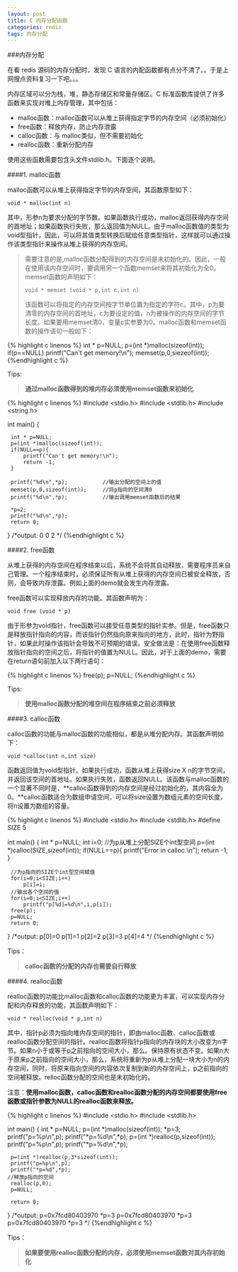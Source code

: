 ```yaml
---
layout: post
title: C 内存分配函数
categories: redis
tags: 内存分配
---
```


###内存分配

在看 redis 源码的内存分配时，发现 C 语言的内配函数都有点分不清了。。于是上网搜点资料复习一下吧。。。

内存区域可以分为栈，堆，静态存储区和常量存储区。C 标准函数库提供了许多函数来实现对堆上内存管理，其中包括：

* malloc函数：malloc函数可以从堆上获得指定字节的内存空间（必须初始化）
* free函数：释放内存，防止内存泄露
* calloc函数：与 malloc类似，但不需要初始化
* realloc函数：重新分配内存

使用这些函数需要包含头文件stdlib.h。下面逐个说明。

####1. malloc函数

malloc函数可以从堆上获得指定字节的内存空间，其函数原型如下：

`void * malloc(int n)`

其中，形参n为要求分配的字节数。如果函数执行成功，malloc返回获得内存空间的首地址；如果函数执行失败，那么返回值为NULL。由于malloc函数值的类型为void型指针，因此，可以将其值类型转换后赋给任意类型指针，这样就可以通过操作该类型指针来操作从堆上获得的内存空间。

> 需要注意的是,malloc函数分配得到的内存空间是未初始化的。因此，一般在使用该内存空间时，要调用另一个函数memset来将其初始化为全0。memset函数的声明如下：
>
> `void * memset (void * p,int c,int n)`
>
> 该函数可以将指定的内存空间按字节单位置为指定的字符c。其中，p为要清零的内存空间的首地址，c为要设定的值，n为被操作的内存空间的字节长度。如果要用memset清0，变量c实参要为0。malloc函数和memset函数的操作语句一般如下：

{% highlight c linenos %}
int * p=NULL;
p=(int *)malloc(sizeof(int));
if(p==NULL)
    printf("Can't get memory!\n");
memset(p,0,siezeof(int));
{%endhighlight c %}

Tips:

> **通过malloc函数得到的堆内存必须使用memset函数来初始化**

{% highlight c linenos %}
#include <stdio.h>
#include <stdlib.h>
#include <string.h>

int main() {

     int * p=NULL;
     p=(int *)malloc(sizeof(int));
     if(NULL==p){
         printf("Can't get memory!\n");
         return -1;
     }

     printf("%d\n",*p);           //输出分配的空间上的值
     memset(p,0,sizeof(int));     //将p指向的空间清0
     printf("%d\n",*p);           //输出调用memset函数后的结果

     *p=2;
     printf("%d\n",*p);
     return 0;
}
/*output:
0
0
2
*/
{%endhighlight c %}

####2. free函数

从堆上获得的内存空间在程序结束以后，系统不会将其自动释放，需要程序员来自己管理。一个程序结束时，必须保证所有从堆上获得的内存空间已被安全释放，否则，会导致内存泄露。例如上面的demo就会发生内存泄露。

free函数可以实现释放内存的功能。其函数声明为：

`void free (void * p)`

由于形参为void指针，free函数可以接受任意类型的指针实参。但是，free函数只是释放指针指向的内容，而该指针仍然指向原来指向的地方，此时，指针为野指针，如果此时操作该指针会导致不可预期的错误。安全做法是：在使用free函数释放指针指向的空间之后，将指针的值置为NULL。因此，对于上面的demo，需要在return语句前加入以下两行语句：

{% highlight c linenos %}
free(p);
p=NULL;
{%endhighlight c %}

Tips:

> **使用malloc函数分配的堆空间在程序结束之前必须释放**

####3. calloc函数

calloc函数的功能与malloc函数的功能相似，都是从堆分配内存。其函数声明如下：

`void *calloc(int n,int size)`

函数返回值为void型指针。如果执行成功，函数从堆上获得size X n的字节空间，并返回该空间的首地址。如果执行失败，函数返回NULL。该函数与malloc函数的一个显著不同时是，**calloc函数得到的内存空间是经过初始化的，其内容全为0。**calloc函数适合为数组申请空间，可以将size设置为数组元素的空间长度，将n设置为数组的容量。

{% highlight c linenos %}
#include <stdio.h>
#include <stdlib.h>
#define SIZE 5

int main() {
     int * p=NULL;
     int i=0;
     //为p从堆上分配SIZE个int型空间
     p=(int *)calloc(SIZE,sizeof(int));
    if(NULL==p){
         printf("Error in calloc.\n");
         return -1;
     }

     //为p指向的SIZE个int型空间赋值
     for(i=0;i<SIZE;i++)
         p[i]=i;
     //输出各个空间的值
     for(i=0;i<SIZE;i++)
         printf("p[%d]=%d\n",i,p[i]);
     free(p);
     p=NULL;
     return 0;
}
/*output:
p[0]=0
p[1]=1
p[2]=2
p[3]=3
p[4]=4
*/
{%endhighlight c %}

Tips：

> **calloc函数的分配的内存也需要自行释放**

####4. realloc函数

realloc函数的功能比malloc函数和calloc函数的功能更为丰富，可以实现内存分配和内存释放的功能，其函数声明如下：

`void * realloc(void * p,int n)`

其中，指针p必须为指向堆内存空间的指针，即由malloc函数、calloc函数或realloc函数分配空间的指针。realloc函数将指针p指向的内存块的大小改变为n字节。如果n小于或等于p之前指向的空间大小，那么。保持原有状态不变。如果n大于原来p之前指向的空间大小，那么，系统将重新为p从堆上分配一块大小为n的内存空间，同时，将原来指向空间的内容依次复制到新的内存空间上，p之前指向的空间被释放。relloc函数分配的空间也是未初始化的。

注意：**使用malloc函数，calloc函数和realloc函数分配的内存空间都要使用free函数或指针参数为NULL的realloc函数来释放。**

{% highlight c linenos %}
#include <stdio.h>
#include <stdlib.h>

int main() {
     int * p=NULL;
     p=(int *)malloc(sizeof(int));
     *p=3;
     printf("p=%p\n",p);
     printf("*p=%d\n",*p);
     p=(int *)realloc(p,sizeof(int));
     printf("p=%p\n",p);
     printf("*p=%d\n",*p);
 
     p=(int *)realloc(p,3*sizeof(int));
     printf("p=%p\n",p);
     printf("*p=%d",*p);
    //释放p指向的空间
     realloc(p,0);
     p=NULL;
 
     return 0;
}
/*output:
p=0x7fcd80403970
*p=3
p=0x7fcd80403970
*p=3
p=0x7fcd80403970
*p=3
*/
{%endhighlight c %}

Tips：

> **如果要使用realloc函数分配的内存，必须使用memset函数对其内存初始化**
